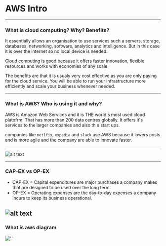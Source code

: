 # AWS Intro

---

### What is cloud computing? Why? Benefits? 

It essentially allows an organisation to use services such a servers, storage, databases, networking, software, analytics and intelligence. But in this case it is over the internet so no local device is needed. 

Cloud computing is good because it offers faster innovation, flexible resources and works with economies of any scale. 

The benefits are that it is usualy very cost effective as you are only paying for the cloud service. You will be able to run your infrastructure more efficiently and scale your business whenever needed. 

---

### What is AWS? Who is using it and why?

AWS is Amazon Web Services and it is THE world's most used cloud platofrm. That has more than 200 data centres globally. It offers it's services to the larger companies and also th e start ups. 

companies like `netlfix`, `expedia` and `slack` use AWS because it lowers costs and is more agile and the company are able to innovate faster.


---

![alt text](https://www.computerweekly.com/rms/computerweekly/photogalleries/241360/2357_20_the-difference-between-saas-paas-and-iaas.jpg)

---
### CAP-EX vs OP-EX

- CAP-EX = Capital expenditures are major purchases a company makes that are designed to be used over the long term.
- OP-EX = Operating expenses are the day-to-day expenses a company incurs to keep its business operational.

![alt text](../eng130-aws-intro/images/CAPEX.png)
---
### What is aws diagram

![''](https://coursereport-production.imgix.net/rich/rich_files/rich_files/5032/original/what-is-aws-learn-amazon-web-services-infographic.png?auto=compress%2Cformat&w=3038&h=)